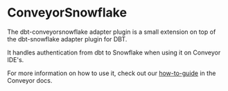 # ConveyorSnowflake

The dbt-conveyorsnowflake adapter plugin is a small extension on top of the dbt-snowflake adapter plugin for DBT.

It handles authentication from dbt to Snowflake when using it on Conveyor IDE's.

For more information on how to use it, check out our
[how-to-guide](https://docs.conveyordata.com/how-to-guides/conveyor-ides/dbt-snowflake) in the Conveyor docs.